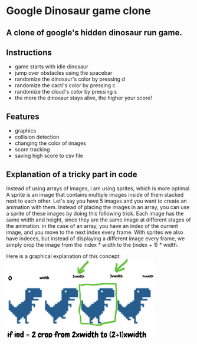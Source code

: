 # Google Dinosaur game clone
## A clone of google's hidden dinosaur run game.

## Instructions
- game starts with idle dinosaur
- jump over obstacles using the spacebar
- randomize the dinosaur's color by pressing d
- randomize the cacti's color by pressing c
- randomize the cloud's color by pressing s
- the more the dinosaur stays alive, the higher your score!


## Features 
- graphics
- collision detection
- changing the color of images
- score tracking
- saving high score to csv file

## Explanation of a tricky part in code
Instead of using arrays of images, i am using sprites, which is more optimal.  A sprite is an image that contains multiple images inside of them stacked next to each other.  Let's say you have 5 images and you want to create an animation with them. Instead of placing the images in an array, you can use a sprite of these images by doing this following trick. Each image has the same width and height, since they are the same image at different stages of the animation. in the case of an array, you have an index of the current image, and you move to the next index every frame. With sprites we also have indeces, but instead of displaying a different image every frame, we simply crop the image from the index * width to the (index + 1) * width. 

Here is a graphical explanation of this concept:
[<img align="center" src="https://github.com/youssef-ahamid/introToIM/blob/master/April_30/explanation.jpg" alt="explanation" width="400">](#)
